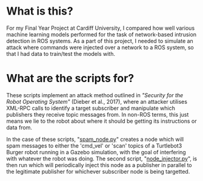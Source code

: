 # What is this?
For my Final Year Project at Cardiff University, I compared how well various machine learning models performed for the task of network-based intrusion detection in ROS systems. 
As a part of this project, I needed to simulate an attack where commands were injected over a network to a ROS system, so that I had data to train/test the models with.

# What are the scripts for?
These scripts implement an attack method outlined in *"Security for the Robot Operating System"* (Dieber et al., 2017), where an attacker utilises XML-RPC calls to identify a target subscriber and manipulate which publishers they receive topic messages from. In non-ROS terms, this just means we lie to the robot about where it should be getting its instructions or data from.

In the case of these scripts, "[spam_node.py](https://github.com/ggwich/Final-Year-Project-Code/blob/main/cmd_vel/spam_node.py)" creates a node which will spam messages to either the 'cmd_vel' or 'scan' topics of a Turtlebot3 Burger robot running in a Gazebo simulation, with the goal of interfering with whatever the robot was doing. 
The second script, "[node_injector.py](https://github.com/ggwich/Final-Year-Project-Code/blob/main/cmd_vel/node_injector.py)", is then run which will periodically inject this node as a publisher in parallel to the legitimate publisher for whichever subscriber node is being targetted.
